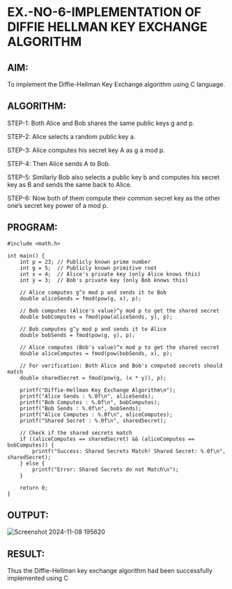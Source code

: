 # EX.-NO-6-IMPLEMENTATION OF DIFFIE HELLMAN KEY EXCHANGE ALGORITHM

## AIM:
To implement the Diffie-Hellman Key Exchange algorithm using C language.

## ALGORITHM:
  
  STEP-1: Both Alice and Bob shares the same public keys g and p.
  
  STEP-2: Alice selects a random public key a.
  
  STEP-3: Alice computes his secret key A as g a mod p.
  
  STEP-4: Then Alice sends A to Bob.
  
  STEP-5: Similarly Bob also selects a public key b and computes his secret key as B and sends the same back to Alice.
  
  STEP-6: Now both of them compute their common secret key as the other one’s secret key power of a mod p.
  
## PROGRAM:
```#include <stdio.h>
#include <math.h>

int main() {
    int p = 23; // Publicly known prime number
    int g = 5;  // Publicly known primitive root
    int x = 4;  // Alice's private key (only Alice knows this)
    int y = 3;  // Bob's private key (only Bob knows this)

    // Alice computes g^x mod p and sends it to Bob
    double aliceSends = fmod(pow(g, x), p);
    
    // Bob computes (Alice's value)^y mod p to get the shared secret
    double bobComputes = fmod(pow(aliceSends, y), p);

    // Bob computes g^y mod p and sends it to Alice
    double bobSends = fmod(pow(g, y), p);

    // Alice computes (Bob's value)^x mod p to get the shared secret
    double aliceComputes = fmod(pow(bobSends, x), p);

    // For verification: Both Alice and Bob's computed secrets should match
    double sharedSecret = fmod(pow(g, (x * y)), p);

    printf("Diffie-Hellman Key Exchange Algorithm\n");
    printf("Alice Sends : %.0f\n", aliceSends);
    printf("Bob Computes : %.0f\n", bobComputes);
    printf("Bob Sends : %.0f\n", bobSends);
    printf("Alice Computes : %.0f\n", aliceComputes);
    printf("Shared Secret : %.0f\n", sharedSecret);

    // Check if the shared secrets match
    if ((aliceComputes == sharedSecret) && (aliceComputes == bobComputes)) {
        printf("Success: Shared Secrets Match! Shared Secret: %.0f\n", sharedSecret);
    } else {
        printf("Error: Shared Secrets do not Match\n");
    }

    return 0;
}

```

## OUTPUT:
![Screenshot 2024-11-08 195620](https://github.com/user-attachments/assets/7006e090-330f-43fc-96c5-cb682d424a81)


## RESULT:
  Thus the Diffie-Hellman key exchange algorithm had been successfully implemented using C
